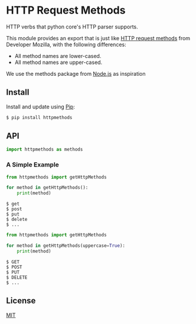# HTTP Request Methods

HTTP verbs that python core's HTTP parser supports.

This module provides an export that is just like
[HTTP request methods](https://developer.mozilla.org/en-US/docs/Web/HTTP/Methods) from Developer Mozilla,
with the following differences:

  * All method names are lower-cased.
  * All method names are upper-cased.

We use the methods package from [Node.js](https://www.npmjs.com/package/methods) as inspiration

## Install
Install and update using [Pip](https://pypi.org/):

```sh
$ pip install httpmethods
```

## API

```python
import httpmethods as methods
```


### A Simple Example
```python
from httpmethods import getHttpMethods

for method in getHttpMethods():
    print(method)
```
```
$ get
$ post
$ put
$ delete
$ ...
```

```python
from httpmethods import getHttpMethods

for method in getHttpMethods(uppercase=True):
    print(method)
```
```
$ GET
$ POST
$ PUT
$ DELETE
$ ...
```
## License

[MIT](LICENSE)